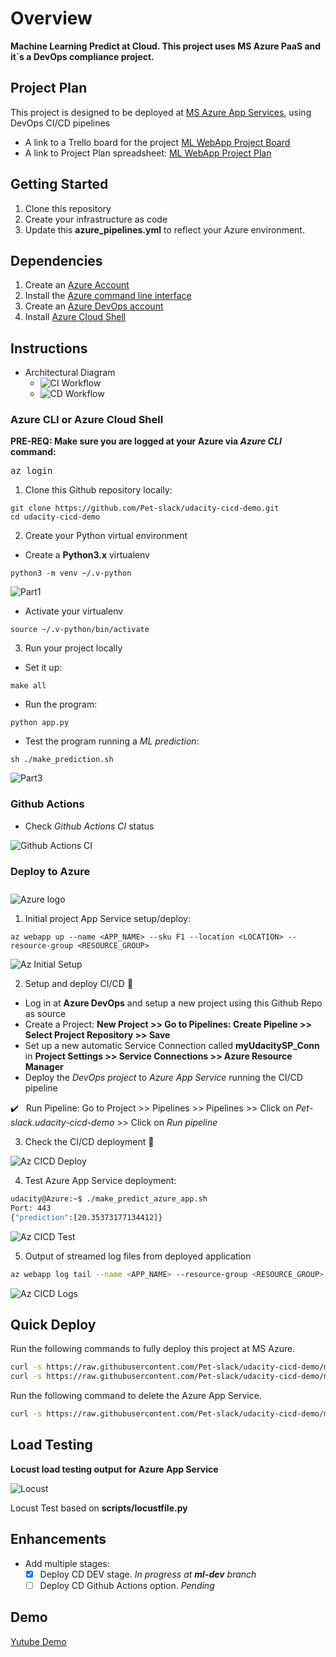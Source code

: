 # Overview

**Machine Learning Predict at Cloud. This project uses MS Azure PaaS and it´s a DevOps compliance project.**

## Project Plan
This project is designed to be deployed at [MS Azure App Services](https://azure.microsoft.com/en-us/services/app-service/), using DevOps CI/CD pipelines

* A link to a Trello board for the project [ML WebApp Project Board](https://trello.com/b/cdOSQmny/ml-webapp)
* A link to Project Plan spreadsheet: [ML WebApp Project Plan](https://docs.google.com/spreadsheets/d/1n43xnL9KeBi6VD-NJldy7YswKPCqkVuneJCUcn6Bw_Q)

## Getting Started

1. Clone this repository
2. Create your infrastructure as code
3. Update this **azure_pipelines.yml** to reflect your Azure environment.

## Dependencies
1. Create an [Azure Account](https://portal.azure.com) 
2. Install the [Azure command line interface](https://docs.microsoft.com/en-us/cli/azure/install-azure-cli?view=azure-cli-latest)
3. Create an [Azure DevOps account](https://dev.azure.com)
4. Install [Azure Cloud Shell](https://docs.microsoft.com/en-us/azure/cloud-shell/using-the-shell-window)

## Instructions

* Architectural Diagram
  * ![CI Workflow](images/ml-design-CI_Workflow.png)
  * ![CD Workflow](images/ml-design-CD_workflow.png)

### Azure CLI or Azure Cloud Shell
**PRE-REQ: Make sure you are logged at your Azure via *Azure CLI* command:** <pre>az login</pre>
1. Clone this Github repository locally:
```
git clone https://github.com/Pet-slack/udacity-cicd-demo.git
cd udacity-cicd-demo
```
2. Create your Python virtual environment
- Create  a **Python3.x** virtualenv
```
python3 -m venv ~/.v-python
```
![Part1](images/Instruction_part1.png)

- Activate your virtualenv
```
source ~/.v-python/bin/activate
```
3. Run your project locally
- Set it up:
```
make all
```
- Run the program:
```
python app.py
```
- Test the program running a *ML prediction*:
```
sh ./make_prediction.sh
```
![Part3](images/Instruction_part3.png)

### Github Actions
- Check *Github Actions CI* status

![Github Actions CI](images/Github_Actions_CI.png)

### Deploy to Azure
<div class="col d-flex justify-content-center" style="padding-top: 10px;">
<img src="https://image.flaticon.com/icons/png/128/873/873107.png" style="padding-right: 1em;" alt="Azure logo">
</div>

1. Initial project App Service setup/deploy:
```
az webapp up --name <APP_NAME> --sku F1 --location <LOCATION> --resource-group <RESOURCE_GROUP>
```
![Az Initial Setup](images/Az_CICD_deploy.png)

2. Setup and deploy CI/CD 💪
- Log in at **Azure DevOps** and setup a new project using this Github Repo as source
- Create a Project: **New Project >> Go to Pipelines: Create Pipeline >> Select Project Repository >> Save**
- Set up a new automatic Service Connection called **myUdacitySP_Conn** in **Project Settings >> Service Connections >> Azure Resource Manager**
- Deploy the *DevOps project* to *Azure App Service* running the CI/CD pipeline
<p class="lead">✔️ &nbsp; Run Pipeline: Go to Project >> Pipelines >> Pipelines >> Click on <em>Pet-slack.udacity-cicd-demo</em> >> Click on <em>Run pipeline</em></p>

3. Check the CI/CD deployment 💙

![Az CICD Deploy](images/Az_CICD_deploy2.png)

4. Test Azure App Service deployment:
```bash
udacity@Azure:~$ ./make_predict_azure_app.sh
Port: 443
{"prediction":[20.35373177134412]}
```
![Az CICD Test](images/Az_CICD_deploy3.png)

5. Output of streamed log files from deployed application
```bash
az webapp log tail --name <APP_NAME> --resource-group <RESOURCE_GROUP>
```

![Az CICD Logs](images/Az_CICD_deploy4.png)

## Quick Deploy

Run the following commands to fully deploy this project at MS Azure.
```bash
curl -s https://raw.githubusercontent.com/Pet-slack/udacity-cicd-demo/master/scripts/full-deploy-commands.sh | bash -s -- start
curl -s https://raw.githubusercontent.com/Pet-slack/udacity-cicd-demo/master/scripts/full-deploy-commands.sh | bash -s -- deploy
```

Run the following command to delete the Azure App Service.
```bash
curl -s https://raw.githubusercontent.com/Pet-slack/udacity-cicd-demo/master/scripts/full-deploy-commands.sh | bash -s -- delete
```

## Load Testing

**Locust load testing output for Azure App Service**

![Locust](images/locust_test.png)

Locust Test based on **scripts/locustfile.py**

## Enhancements

- Add multiple stages:
  - [x] Deploy CD DEV stage. *In progress at **ml-dev** branch*
  - [ ] Deploy CD Github Actions option. *Pending*

## Demo 

[Yutube Demo](https://youtu.be/iY78A-xlQ8M)

